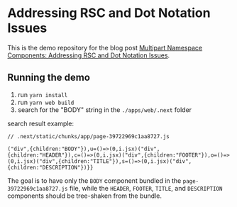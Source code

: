 # Addressing RSC and Dot Notation Issues

This is the demo repository for the blog post [Multipart Namespace Components: Addressing RSC and Dot Notation Issues](https://ivicabatinic.from.hr/posts/multipart-namespace-components-addressing-rsc-and-dot-notation-issues).

## Running the demo

1. run `yarn install`
2. run `yarn web build`
3. search for the "BODY" string in the `./apps/web/.next` folder

search result example:
```
// .next/static/chunks/app/page-39722969c1aa8727.js

("div",{children:"BODY"}),u=()=>(0,i.jsx)("div",{children:"HEADER"}),c=()=>(0,i.jsx)("div",{children:"FOOTER"}),o=()=>(0,i.jsx)("div",{children:"TITLE"}),s=()=>(0,i.jsx)("div",{children:"DESCRIPTION"})}}
```

The goal is to have only the `BODY` component bundled in the `page-39722969c1aa8727.js` file, while the `HEADER`, `FOOTER`, `TITLE`, and `DESCRIPTION` components should be tree-shaken from the bundle.